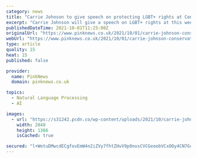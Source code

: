 ```yaml
---
category: news
title: "Carrie Johnson to give speech on protecting LGBT+ rights at Conservative Party Conference"
excerpt: "Carrie Johnson will give a speech on LGBT+ rights at this weekend’s Conservative Party Conference. The prime minister’s wife will discuss the importance of protecting and upholding the rights of LGBT+ people,"
publishedDateTime: 2021-10-01T11:25:00Z
originalUrl: "https://www.pinknews.co.uk/2021/10/01/carrie-johnson-conservative-party-conference-lgbt/"
webUrl: "https://www.pinknews.co.uk/2021/10/01/carrie-johnson-conservative-party-conference-lgbt/"
type: article
quality: 15
heat: 15
published: false

provider:
  name: PinkNews
  domain: pinknews.co.uk

topics:
  - Natural Language Processing
  - AI

images:
  - url: "https://s31242.pcdn.co/wp-content/uploads/2021/10/carrie-johnson-scaled.jpg"
    width: 2048
    height: 1366
    isCached: true

secured: "l+WetuDMwcdECgfovEmW4n2iZVy7fhtZHvV9p0nosCVCGeoobVCxOOy4CN7GcTZc4YA53z5rRWdZiCtK53DRvML6C+BQrEIUhihl1UuOvPwNuboSOE32Uhuaxu/nkAYWKE1WeKmJj7DXOga6vPjLxHzPlq8SuAlDLjUPoz8Tp2WEySBVz1fKf1wF2CPYuVbENS2afc2pbJR1OGYGJblb5lv5b1vrm7ed6Cxv3CP8mfaZmyhCjJiByxnGxdQyLorZCDt8DxM76JETNFrxwoZPhWATGovnTkVAnasgqAwaRAgViYqcnzuir4vn4+o0SzA8qORzp3Mgj0T+whXwcTsf/foCJ7fPawjP3ko3VCyx4tw=;Xj268OO2hMM85nJsuvcmkg=="
---
```



